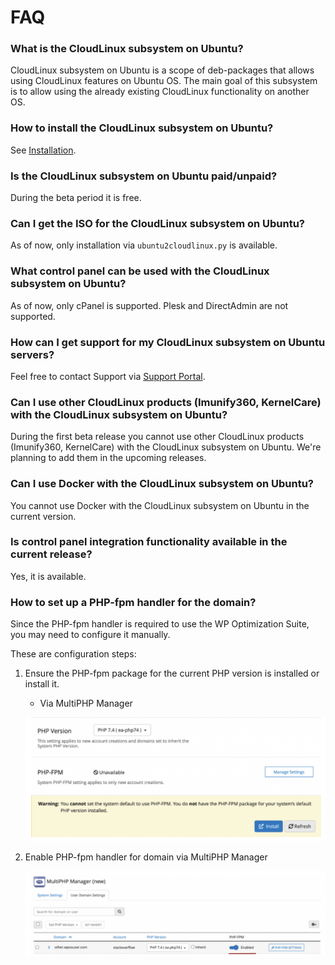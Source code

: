 # FAQ

### What is the CloudLinux subsystem on Ubuntu?

CloudLinux subsystem on Ubuntu is a scope of deb-packages that allows using CloudLinux features on Ubuntu OS.
The main goal of this subsystem is to allow using the already existing CloudLinux functionality on another OS.

### How to install the CloudLinux subsystem on Ubuntu?

See [Installation](/sub-system-ubuntu/installation/).

### Is the CloudLinux subsystem on Ubuntu paid/unpaid?

During the beta period it is free.

### Can I get the ISO for the CloudLinux subsystem on Ubuntu?

As of now, only installation via `ubuntu2cloudlinux.py` is available.

### What control panel can be used with the CloudLinux subsystem on Ubuntu?

As of now, only cPanel is supported. Plesk and DirectAdmin are not supported.

### How can I get support for my CloudLinux subsystem on Ubuntu servers?

Feel free to contact Support via [Support Portal](https://www.cloudlinux.com/support-portal/).

### Can I use other CloudLinux products (Imunify360, KernelCare) with the CloudLinux subsystem on Ubuntu?

During the first beta release you cannot use other CloudLinux products (Imunify360, KernelCare) with the CloudLinux subsystem on Ubuntu.
We're planning to add them in the upcoming releases.

### Can I use Docker with the CloudLinux subsystem on Ubuntu?

You cannot use Docker with the CloudLinux subsystem on Ubuntu in the current version.

### Is control panel integration functionality available in the current release?

Yes, it is available.

### How to set up a PHP-fpm handler for the domain?

Since the PHP-fpm handler is required to use the WP Optimization Suite, you may need to configure it manually.

These are configuration steps:

1. Ensure the PHP-fpm package for the current PHP version is installed or install it.

    * Via MultiPHP Manager

   ![](./images/viaMultiPHP.png)

2. Enable PHP-fpm handler for domain via MultiPHP Manager

   ![](./images/enablephp-fpm.png)
